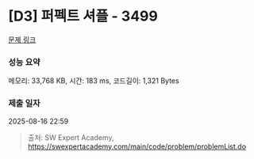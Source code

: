 # [D3] 퍼펙트 셔플 - 3499 

[문제 링크](https://swexpertacademy.com/main/code/problem/problemDetail.do?contestProbId=AWGsRbk6AQIDFAVW) 

### 성능 요약

메모리: 33,768 KB, 시간: 183 ms, 코드길이: 1,321 Bytes

### 제출 일자

2025-08-16 22:59



> 출처: SW Expert Academy, https://swexpertacademy.com/main/code/problem/problemList.do
